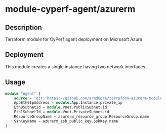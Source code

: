 # module-cyperf-agent/azurerm

## Description
Terraform module for CyPerf agent deployment on Microsoft Azure

## Deployment
This module creates a single instance having two network interfaces.

## Usage
```tf
module "Agent" {
	source = "git::https://github.com/armdupre/terraform-azurerm-module-cyperf-agent.git"
	AppEth0IpAddress = module.App.Instance.private_ip
	Eth0SubnetId = module.Vnet.PublicSubnet.id
	Eth1SubnetId = module.Vnet.PrivateSubnet.id
	ResourceGroupName = azurerm_resource_group.ResourceGroup.name
	SshKeyName = azurerm_ssh_public_key.SshKey.name
}
```